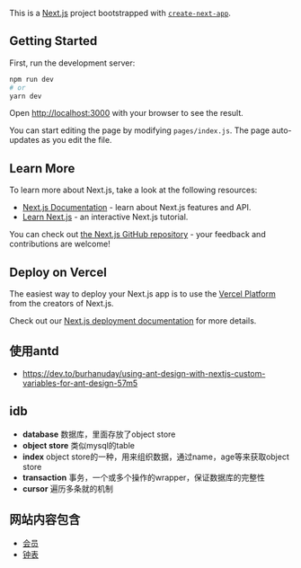 This is a [Next.js](https://nextjs.org/) project bootstrapped with [`create-next-app`](https://github.com/vercel/next.js/tree/canary/packages/create-next-app).

## Getting Started

First, run the development server:

```bash
npm run dev
# or
yarn dev
```

Open [http://localhost:3000](http://localhost:3000) with your browser to see the result.

You can start editing the page by modifying `pages/index.js`. The page auto-updates as you edit the file.

## Learn More

To learn more about Next.js, take a look at the following resources:

- [Next.js Documentation](https://nextjs.org/docs) - learn about Next.js features and API.
- [Learn Next.js](https://nextjs.org/learn) - an interactive Next.js tutorial.

You can check out [the Next.js GitHub repository](https://github.com/vercel/next.js/) - your feedback and contributions are welcome!

## Deploy on Vercel

The easiest way to deploy your Next.js app is to use the [Vercel Platform](https://vercel.com/import?utm_medium=default-template&filter=next.js&utm_source=create-next-app&utm_campaign=create-next-app-readme) from the creators of Next.js.

Check out our [Next.js deployment documentation](https://nextjs.org/docs/deployment) for more details.

## 使用antd

- <https://dev.to/burhanuday/using-ant-design-with-nextjs-custom-variables-for-ant-design-57m5>

## idb

- __database__     数据库，里面存放了object store
- __object store__ 类似mysql的table
- __index__        object store的一种，用来组织数据，通过name，age等来获取object store
- __transaction__  事务，一个或多个操作的wrapper，保证数据库的完整性
- __cursor__       遍历多条就的机制

## 网站内容包含

- [会员][1]
- [钟表][2]

[1]:ziyi.vercel.app
[2]:ziyi.vercel.app/clock
